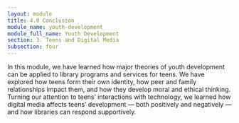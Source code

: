 ```yaml
---
layout: module
title: 4.0 Conclusion
module_name: youth-development
module_full_name: Youth Development
section: 3. Teens and Digital Media
subsection: four
---
```


In this module, we have learned how major theories of youth development can be applied to library programs and services for teens. We have explored how teens form their own identity, how peer and family relationships impact them, and how they develop moral and ethical thinking. Turning our attention to teens’ interactions with technology, we learned how digital media affects teens’ development — both positively and negatively — and how libraries can respond supportively. 
